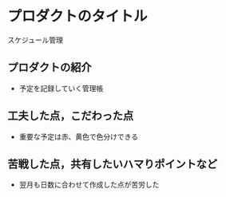 # プロダクトのタイトル
スケジュール管理
## プロダクトの紹介

- 予定を記録していく管理帳

## 工夫した点，こだわった点

- 重要な予定は赤、黄色で色分けできる

## 苦戦した点，共有したいハマりポイントなど

- 翌月も日数に合わせて作成した点が苦労した